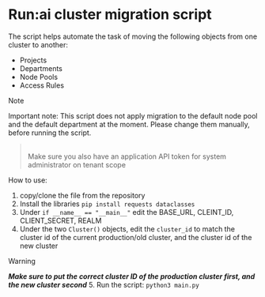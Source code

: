 # Run:ai cluster migration script

The script helps automate the task of moving the following objects from one cluster to another:
- Projects
- Departments
- Node Pools
- Access Rules

> [!NOTE]  
Important note:
This script does not apply migration to the default node pool and the default department at the moment.
Please change them manually, before running the script. <br />
> <br />
> Make sure you also have an application API token for system administrator on tenant scope

How to use:
1. copy/clone the file from the repository
2. Install the libraries ```pip install requests dataclasses```
3. Under ```if __name__ == "__main__"``` edit the BASE_URL, CLEINT_ID, CLIENT_SECRET, REALM
4. Under the two ```Cluster()``` objects, edit the ```cluster_id``` to match the cluster id of the current production/old cluster, and the cluster id of the new cluster<br />
> [!WARNING] 
***Make sure to put the correct cluster ID of the production cluster first, and the new cluster second***
5. Run the script:
   ```python3 main.py```
